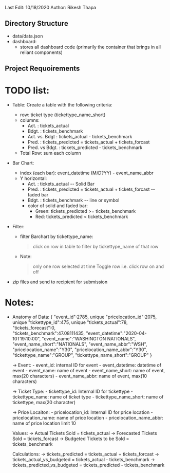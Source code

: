 
Last Edit: 10/18/2020
Author: Rikesh Thapa

## Directory Structure
- data/data.json
- dashboard: 
    - stores all dashboard code (primarily the container that brings in all reliant components)


## Project Requoirements


# TODO list:
- Table: Create a table with the following criteria:
    - row: ticket type (tickettype_name_short)
    - columns:
        - Act. : tickets_actual
        - Bdgt. : tickets_benchmark
        - Act. vs. Bdgt : tickets_actual - tickets_benchmark
        - Pred. : tickets_predicted = tickets_actual + tickets_forcast
        - Pred. vs Bdgt. : tickets_predicted - tickets_benchmark
    - Total Row: sum each column
- Bar Chart:
    - index (each bar): event_datetime (M/D?YY) - event_name_abbr
    - Y horizontal: 
        - Act. : tickets_actual  -- Solid Bar
        - Pred. : tickets_predicted = tickets_actual + tickets_forcast  -- faded bar
        - Bdgt. :  tickets_benchmark -- line or symbol
        - color of solid and faded bar: 
            - Green: tickets_predicted >= tickets_benchmark
            - Red: tickets_predicted < tickets_benchmark

- Filter:
    - filter Barchart by tickettype_name:
        > click on row in table to filter by tickettype_name of that row
    - Note:
        > only one row selected at time
        > Toggle row i.e. click row on and off

- zip files and send to recipient for submission


# Notes:
- Anatomy of Data: 
    {
       "event_id":2785,                         unique <internal ID for event>
       "pricelocation_id":2075,                 unique <Internal ID for price locatio>
       "tickettype_id":475,                     unique <internal ID for ticket type>
       "tickets_actual":78,                     <tickets sold Actual>
       "tickets_forecast":0,                     
       "tickets_benchmark":47.08111435,
       "event_datetime":"2020-04-10T19:10:00",  <Datetime of event>
       "event_name":"WASHINGTON NATIONALS",     <name of event>
       "event_name_short":"NATIONALS",          <name of event>
       "event_name_abbr":"WSH",                 <name of event>
       "pricelocation_name":"Y30",              <name of price location>
       "pricelocation_name_abbr":"Y30",         <name of price location>
       "tickettype_name":"GROUP",               <name of ticketype>
       "tickettype_name_short":"GROUP"          <name of ticketype>
    }

    -> Event: 
        - event_id: internal ID for event
        - event_datetime: datetime of event
        - event_name: name of event
        - event_name_short: name of event, max(20 characters)
        - event_name_abbr: name of event, max(10 characters)
    
    -> Ticket Type:
        - tickettype_id: Internal ID for tickettype
        - tickettype_name: name of ticket type
        - tickettype_name_short: name of tickettype, max(20 character)
    
    -> Price Locaiton: 
        - pricelocation_id: Internal ID for price location 
        - pricelocation_name: name of price location
        - pricelocation_name_abbr: name of price location limit 10

    Values:
    -> Actual Tickets Sold = tickets_actual
    -> Forecasted Tickets Sold = tickets_forcast 
    -> Budgeted Tickets to be Sold = tickets_benchmark 

    Calculations:
    -> tickets_predicted = tickets_actual + tickets_forcast
    -> tickets_actual_vs_budgeted = tickets_actual - tickets_benchmark
    -> tickets_predicted_vs_budgeted = tickets_predicted - tickets_benchmark



